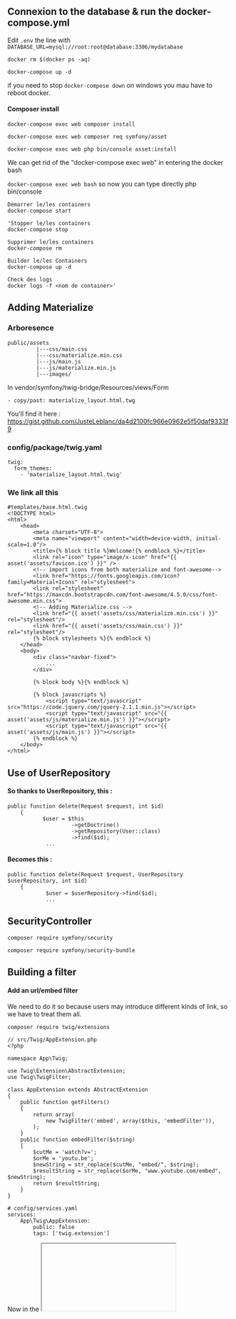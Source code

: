 
## Connexion to the database & run the docker-compose.yml

Edit `.env` the line with `DATABASE_URL=mysql://root:root@database:3306/mydatabase`

`docker rm $(docker ps -aq)` 

`docker-compose up -d`

if you need to stop `docker-compose down` on windows you mau have to reboot docker.

#### Composer install 

`docker-compose exec web composer install`

`docker-compose exec web composer req symfony/asset`

`docker-compose exec web php bin/console asset:install`

We can get rid of the "docker-compose exec web" in entering the docker bash

`docker-compose exec web bash` so now you can type directly php bin/console <ANYTHING>

```
Démarrer le/les containers
docker-compose start

'Stopper le/les containers
docker-compose stop

Supprimer le/les containers
docker-compose rm

Builder le/les Containers
docker-compose up -d

Check des logs
docker logs -f <nom de container>'
```    
## Adding Materialize

### Arboresence
```
public/assets
         |---css/main.css
         |---css/materialize.min.css
         |---js/main.js
         |---js/materialize.min.js
         |---images/
```

In vendor/symfony/twig-bridge/Resources/views/Form

    - copy/past: materialize_layout.html.twg

You'll find it here : https://gist.github.com/JusteLeblanc/da4d2100fc966e0962e5f50daf9333f9

### config/package/twig.yaml
```
twig:
  form_themes:
    - 'materialize_layout.html.twig'
```

### We link all this
```
#templates/base.html.twig
<!DOCTYPE html>
<html>
    <head>
        <meta charset="UTF-8">
        <meta name="viewport" content="width=device-width, initial-scale=1.0"/>
        <title>{% block title %}Welcome!{% endblock %}</title>
        <link rel="icon" type="image/x-icon" href="{{ asset('assets/favicon.ico') }}" />
        <!-- import icons from both materialize and font-awesome-->
        <link href="https://fonts.googleapis.com/icon?family=Material+Icons" rel="stylesheet">
        <link rel="stylesheet" href="https://maxcdn.bootstrapcdn.com/font-awesome/4.5.0/css/font-awesome.min.css">
        <!-- Adding Materialize.css -->
        <link href="{{ asset('assets/css/materialize.min.css') }}" rel="stylesheet"/>
        <link href="{{ asset('assets/css/main.css') }}" rel="stylesheet"/>
        {% block stylesheets %}{% endblock %}
    </head>
    <body>
        <div class="navbar-fixed">
            ...
        </div>

        {% block body %}{% endblock %}

        {% block javascripts %}
            <script type="text/javascript" src="https://code.jquery.com/jquery-2.1.1.min.js"></script>
            <script type="text/javascript" src="{{ asset('assets/js/materialize.min.js') }}"></script>
            <script type="text/javascript" src="{{ asset('assets/js/main.js') }}"></script>
        {% endblock %}
    </body>
</html>
```

## Use of UserRepository

#### So thanks to UserRepository, this :
```
public function delete(Request $request, int $id) 
    {
           $user = $this
                    ->getDoctrine()
                    ->getRepository(User::class)
                    ->find($id);
            ...
```

#### Becomes this :
```
public function delete(Request $request, UserRepository $userRepository, int $id) 
    {
            $user = $userRepository->find($id);
            ...
```


## SecurityController

`composer require symfony/security`

`composer require symfony/security-bundle`


## Building a filter

#### Add an url/embed filter
We need to do it so because users may introduce different kinds of link, so we have to treat them all.

`composer require twig/extensions`

```
// src/Twig/AppExtension.php
<?php

namespace App\Twig;

use Twig\Extension\AbstractExtension;
use Twig\TwigFilter;

class AppExtension extends AbstractExtension
{
    public function getFilters()
    {
        return array(
            new TwigFilter('embed', array($this, 'embedFilter')),
        );
    }
    public function embedFilter($string)
    {
        $cutMe = 'watch?v=';
        $orMe = 'youtu.be';
        $newString = str_replace($cutMe, "embed/", $string);    
        $resultString = str_replace($orMe, "www.youtube.com/embed", $newString);
        return $resultString;
    }
}
```

```
# config/services.yaml
services:
    App\Twig\AppExtension:
        public: false
        tags: ['twig.extension']
```

Now in the <iframe> we have to filter the url in order to link the video

```
{{ tutorial.link|embed(tutorial.link) }}
```

On the otherside the user could have copy/past the embed version of our link, so we simply filter that using replace {{ tutorial.link|replace({'embed/':'watch?v='}) }}   

So there it is =>  a href="{{ tutorial.link|replace({'embed/':'watch?v='}) }}"

--------

## Role hierarchy

We want our ADMIN to also have access to the same content as our logged users, so in security.yaml we add the following code :

```
# config/packages/security.yaml
security:
    # ...
    role_hierarchy:
        ROLE_ADMIN:       ROLE_USER
```

### Javascript confirmation on "delete button"

`<a href="" onclick="return confirm('Are you sure?')">Delete</a>`

## Disable editing a none owned tutorial

If the surrent user id match the tutorial.user.id, then we can update the form

```

if($user->getId() === $tutorial->getUser()->getId()) {

            $form = $this->createForm(AdminTutorialType::class, $tutorial);
            $form->handleRequest($request);
           
            if($form->isSubmitted() && $form->isValid()) {
                $em = $this->getDoctrine()->getManager();
                $em->flush();
                return $this->redirectToRoute('tutorials');
            }
```


### Adding the current user id when he add a tutorial
To do so we once again use this magic tool "UserInterface" 

```
//src/Controller/TutorailController

public function addTutorial(Request $request, TutorialRepository $tutorialRepository, UserInterface $user)
{
...
if($form->isSubmitted() && $form->isValid()) {
            $em = $this->getDoctrine()->getManager();

            // This get an instance of User, and add the userId to the database, when a tutorial is added 
            $tutorial->setUser($user);          
            
            $em->persist($tutorial);
            $em->flush();

            return $this->redirectToRoute('tutorials');
            $this->addFlash('notice','Post added !');       
        }
...
}
```

### Adapting KnpPaginatorBundle to symfony 4

In config/services.yaml
Copy past the .yaml from kpn github : https://github.com/KnpLabs/KnpPaginatorBundle

same thing for the view and this to your controller and you're good to go.

```
// Controller\TutorialController.php

public function index(Request $request, TutorialRepository $tutorialRepository)
    {
        $em = $this->getDoctrine()->getManager();

        $tutorials = $em->getRepository(Tutorial::class)->findAll();

        /* KPN PAGINATOR */
        $query =  $tutorials;
        $paginator  = $this->get('knp_paginator');       
        $pagination = $paginator->paginate(
            $query, /* query NOT result */
            $request->query->getInt('page', 1)/*page number*/,
            10/*limit per page*/
            );
                      
        return $this->render('tutorial/list.html.twig', array(
            'tutorials'=> $tutorials,
            'pagination' => $pagination,
        ));
    }
```
